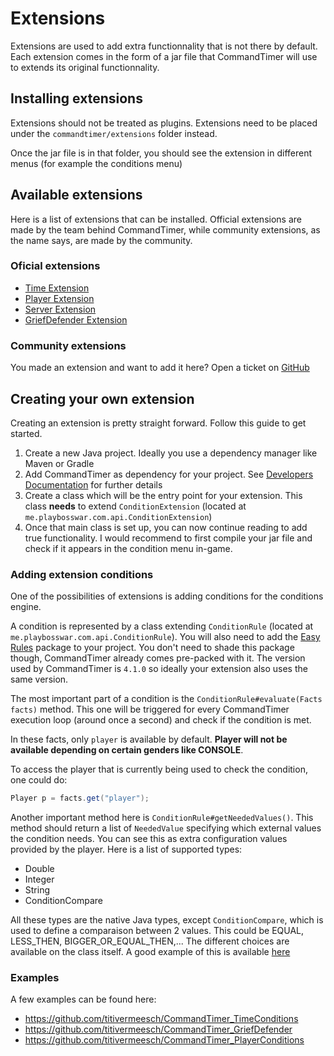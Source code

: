 # Extensions

Extensions are used to add extra functionnality that is not there by default. Each extension comes in the form of a jar file that CommandTimer will use to extends its original functionnality.

## Installing extensions

Extensions should not be treated as plugins. Extensions need to be placed under the `commandtimer/extensions` folder instead.

Once the jar file is in that folder, you should see the extension in different menus (for example the conditions menu)

## Available extensions

Here is a list of extensions that can be installed. Official extensions are made by the team behind CommandTimer, while community extensions, as the name says, are made by the community.

### Oficial extensions

- [Time Extension](https://www.spigotmc.org/resources/time-conditions-commandtimer-extension.105591/)
- [Player Extension](https://www.spigotmc.org/resources/player-conditions-commandtimer-extension.97186/)
- [Server Extension](https://www.spigotmc.org/resources/server-conditions-commandtimer-extension.97188/)
- [GriefDefender Extension](https://www.spigotmc.org/resources/griefdefender-conditions-commandtimer-extension.106330/)

### Community extensions

You made an extension and want to add it here? Open a ticket on [GitHub](https://github.com/titivermeesch/CommandTimer)

## Creating your own extension

Creating an extension is pretty straight forward. Follow this guide to get started.

1. Create a new Java project. Ideally you use a dependency manager like Maven or Gradle
2. Add CommandTimer as dependency for your project. See [Developers Documentation](../developers) for further details
3. Create a class which will be the entry point for your extension. This class **needs** to extend `ConditionExtension` (located at `me.playbosswar.com.api.ConditionExtension`)
4. Once that main class is set up, you can now continue reading to add true functionality. I would recommend to first compile your jar file and check if it appears in the condition menu in-game.

### Adding extension conditions

One of the possibilities of extensions is adding conditions for the conditions engine.

A condition is represented by a class extending `ConditionRule` (located at `me.playbosswar.com.api.ConditionRule`). You will also need to add the [Easy Rules](https://github.com/j-easy/easy-rules) package to your project. You don't need to shade this package though, CommandTimer already comes pre-packed with it. The version used by CommandTimer is `4.1.0` so ideally your extension also uses the same version.

The most important part of a condition is the `ConditionRule#evaluate(Facts facts)` method. This one will be triggered for every CommandTimer execution loop (around once a second) and check if the condition is met.

In these facts, only `player` is available by default. **Player will not be available depending on certain genders like CONSOLE**.

To access the player that is currently being used to check the condition, one could do:

```java
Player p = facts.get("player");
```

Another important method here is `ConditionRule#getNeededValues()`. This method should return a list of `NeededValue` specifying which external values the condition needs. You can see this as extra configuration values provided by the player. Here is a list of supported types:

- Double
- Integer
- String
- ConditionCompare

All these types are the native Java types, except `ConditionCompare`, which is used to define a comparaison between 2 values. This could be EQUAL, LESS_THEN, BIGGER_OR_EQUAL_THEN,... The different choices are available on the class itself. A good example of this is available [here](https://github.com/titivermeesch/CommandTimer_PlayerConditions/blob/master/src/main/java/me/playbosswar/cmtplayerconditions/conditions/PlayerTimeInWorldCondition.java)

### Examples

A few examples can be found here:

- <https://github.com/titivermeesch/CommandTimer_TimeConditions>
- <https://github.com/titivermeesch/CommandTimer_GriefDefender>
- <https://github.com/titivermeesch/CommandTimer_PlayerConditions>